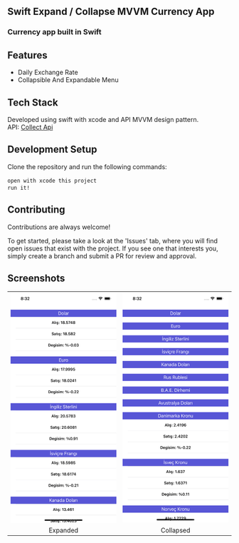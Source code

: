 

Swift Expand / Collapse MVVM Currency App
- 
### Currency app built in Swift 
## Features

-   Daily Exchange Rate
-	Collapsible And Expandable Menu

## Tech Stack

Developed using  swift with xcode and API MVVM design pattern.  
API: <a href="https://collectapi.com/tr/api/economy/altin-doviz-ve-borsa-api">Collect Api</a>

## Development Setup

Clone the repository and run the following commands:
```
open with xcode this project
run it!
```

## Contributing

Contributions are always welcome!

To get started, please take a look at the 'Issues' tab, where you will find open issues that exist with the project. If you see one that interests you, simply create a branch and submit a PR for review and approval.



## Screenshots
	
<table>
<tr>
<td>
<img src="https://github.com/furkancosgun/Swift-Expand-Collapse-Table-View/blob/main/MVVM-DovizApp/SS/1.png?raw=true" >
</td>
<td>
<img src="https://github.com/furkancosgun/Swift-Expand-Collapse-Table-View/blob/main/MVVM-DovizApp/SS/2.png?raw=true">
</td>
</tr>
<tr><td align=center>Expanded</td><td align=center>Collapsed</td></tr>
</table>
